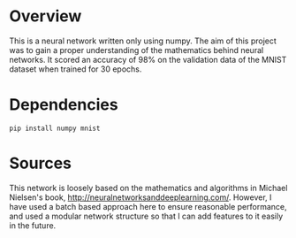 # Overview
This is a neural network written only using numpy. The aim of this project was to gain a proper understanding of the mathematics behind neural networks. It scored an accuracy of 98% on the validation data of the MNIST dataset when trained for 30 epochs.
# Dependencies
```
pip install numpy mnist
```
# Sources
This network is loosely based on the mathematics and algorithms in Michael Nielsen's book, http://neuralnetworksanddeeplearning.com/. However, I have used a batch based approach here to ensure reasonable performance, and used a modular network structure so that I can add features to it easily in the future.